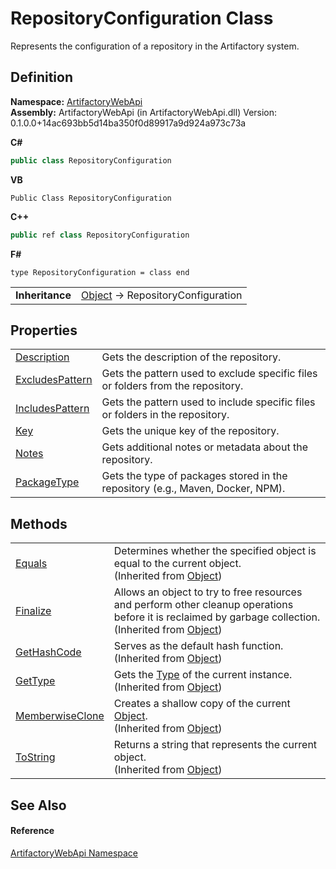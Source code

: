 # RepositoryConfiguration Class


Represents the configuration of a repository in the Artifactory system.



## Definition
**Namespace:** <a href="75b20af6-7197-02a5-e38f-f7b15eac4732">ArtifactoryWebApi</a>  
**Assembly:** ArtifactoryWebApi (in ArtifactoryWebApi.dll) Version: 0.1.0.0+14ac693bb5d14ba350f0d89917a9d924a973c73a

**C#**
``` C#
public class RepositoryConfiguration
```
**VB**
``` VB
Public Class RepositoryConfiguration
```
**C++**
``` C++
public ref class RepositoryConfiguration
```
**F#**
``` F#
type RepositoryConfiguration = class end
```

<table><tr><td><strong>Inheritance</strong></td><td><a href="https://learn.microsoft.com/dotnet/api/system.object" target="_blank" rel="noopener noreferrer">Object</a>  →  RepositoryConfiguration</td></tr>
</table>



## Properties
<table>
<tr>
<td><a href="88597e38-9838-1215-6ed1-1ae37a1899d3">Description</a></td>
<td>Gets the description of the repository.</td></tr>
<tr>
<td><a href="2cfa72b8-3350-3767-bf67-78daa534c114">ExcludesPattern</a></td>
<td>Gets the pattern used to exclude specific files or folders from the repository.</td></tr>
<tr>
<td><a href="cc58d933-c5ba-37fb-8395-2128fbc54893">IncludesPattern</a></td>
<td>Gets the pattern used to include specific files or folders in the repository.</td></tr>
<tr>
<td><a href="bd8aa0a1-ef72-8c39-e1fe-a8e2d3c673e1">Key</a></td>
<td>Gets the unique key of the repository.</td></tr>
<tr>
<td><a href="ddc5088d-f176-3735-139b-f2370f669b6e">Notes</a></td>
<td>Gets additional notes or metadata about the repository.</td></tr>
<tr>
<td><a href="86dc77b1-69f3-607c-e73e-3a42270c6c86">PackageType</a></td>
<td>Gets the type of packages stored in the repository (e.g., Maven, Docker, NPM).</td></tr>
</table>

## Methods
<table>
<tr>
<td><a href="https://learn.microsoft.com/dotnet/api/system.object.equals#system-object-equals(system-object)" target="_blank" rel="noopener noreferrer">Equals</a></td>
<td>Determines whether the specified object is equal to the current object.<br />(Inherited from <a href="https://learn.microsoft.com/dotnet/api/system.object" target="_blank" rel="noopener noreferrer">Object</a>)</td></tr>
<tr>
<td><a href="https://learn.microsoft.com/dotnet/api/system.object.finalize" target="_blank" rel="noopener noreferrer">Finalize</a></td>
<td>Allows an object to try to free resources and perform other cleanup operations before it is reclaimed by garbage collection.<br />(Inherited from <a href="https://learn.microsoft.com/dotnet/api/system.object" target="_blank" rel="noopener noreferrer">Object</a>)</td></tr>
<tr>
<td><a href="https://learn.microsoft.com/dotnet/api/system.object.gethashcode" target="_blank" rel="noopener noreferrer">GetHashCode</a></td>
<td>Serves as the default hash function.<br />(Inherited from <a href="https://learn.microsoft.com/dotnet/api/system.object" target="_blank" rel="noopener noreferrer">Object</a>)</td></tr>
<tr>
<td><a href="https://learn.microsoft.com/dotnet/api/system.object.gettype" target="_blank" rel="noopener noreferrer">GetType</a></td>
<td>Gets the <a href="https://learn.microsoft.com/dotnet/api/system.type" target="_blank" rel="noopener noreferrer">Type</a> of the current instance.<br />(Inherited from <a href="https://learn.microsoft.com/dotnet/api/system.object" target="_blank" rel="noopener noreferrer">Object</a>)</td></tr>
<tr>
<td><a href="https://learn.microsoft.com/dotnet/api/system.object.memberwiseclone" target="_blank" rel="noopener noreferrer">MemberwiseClone</a></td>
<td>Creates a shallow copy of the current <a href="https://learn.microsoft.com/dotnet/api/system.object" target="_blank" rel="noopener noreferrer">Object</a>.<br />(Inherited from <a href="https://learn.microsoft.com/dotnet/api/system.object" target="_blank" rel="noopener noreferrer">Object</a>)</td></tr>
<tr>
<td><a href="https://learn.microsoft.com/dotnet/api/system.object.tostring" target="_blank" rel="noopener noreferrer">ToString</a></td>
<td>Returns a string that represents the current object.<br />(Inherited from <a href="https://learn.microsoft.com/dotnet/api/system.object" target="_blank" rel="noopener noreferrer">Object</a>)</td></tr>
</table>

## See Also


#### Reference
<a href="75b20af6-7197-02a5-e38f-f7b15eac4732">ArtifactoryWebApi Namespace</a>  
